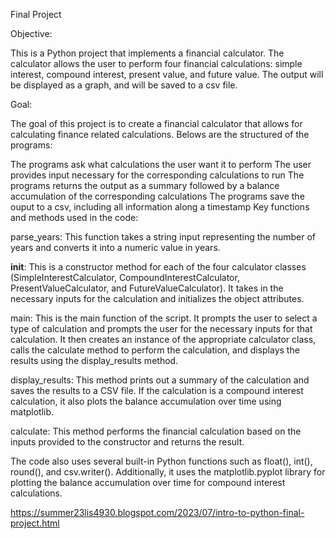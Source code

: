  

Final Project


Objective:

This is a Python project that implements a financial calculator. The calculator allows the user to perform four financial calculations: simple interest, compound interest, present value, and future value. The output will be displayed as a graph, and will be saved to a csv file.





Goal:

The goal of this project is to create a financial calculator that allows for calculating finance related calculations. Belows are the structured of the programs:

The programs ask what calculations the user want it to perform
The user provides input necessary for the corresponding calculations to run
The programs returns the output as a summary followed by a balance accumulation of the corresponding calculations
The programs save the ouput to a csv, including all information along a timestamp
Key functions and methods used in the code:

parse_years: This function takes a string input representing the number of years and converts it into a numeric value in years.

 __init__: This is a constructor method for each of the four calculator classes (SimpleInterestCalculator, CompoundInterestCalculator, PresentValueCalculator, and FutureValueCalculator). It takes in the necessary inputs for the calculation and initializes the object attributes.

main: This is the main function of the script. It prompts the user to select a type of calculation and prompts the user for the necessary inputs for that calculation. It then creates an instance of the appropriate calculator class, calls the calculate method to perform the calculation, and displays the results using the display_results method.

display_results: This method prints out a summary of the calculation and saves the results to a CSV file. If the calculation is a compound interest calculation, it also plots the balance accumulation over time using matplotlib.

calculate: This method performs the financial calculation based on the inputs provided to the constructor and returns the result.

The code also uses several built-in Python functions such as float(), int(), round(), and csv.writer(). Additionally, it uses the matplotlib.pyplot library for plotting the balance accumulation over time for compound interest calculations.

https://summer23lis4930.blogspot.com/2023/07/intro-to-python-final-project.html






